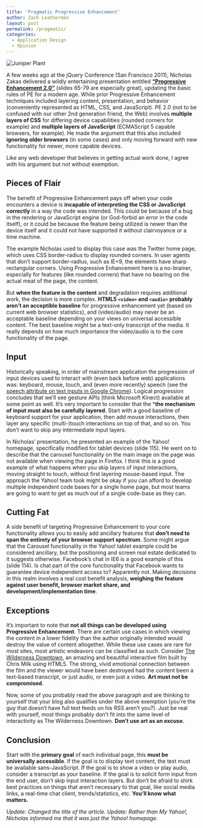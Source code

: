 ```yaml
---
title: 'Pragmatic Progressive Enhancement'
author: Zach Leatherman
layout: post
permalink: /pragmatic/
categories:
  - Application Design
  - Opinion
---
```


![][1]

 [1]: http://www.zachleat.com/web/wp-content/uploads/2011/05/juniper.jpg "Juniper Plant"

A few weeks ago at the jQuery Conference (San Francisco 2011), Nicholas Zakas delivered a wildly entertaining presentation entitled **[“Progressive Enhancement 2.0”][2]** (slides 65-79 are especially great), updating the basic rules of PE for a modern age. While prior Progressive Enhancement techniques included layering content, presentation, and behavior (conveniently represented as HTML, CSS, and JavaScript). PE 2.0 (not to be confused with our other 2nd generation friend, the Web) involves **multiple layers of CSS** for differing device capabilities (rounded corners for example) and **multiple layers of JavaScript** (ECMAScript 5 capable browsers, for example). He made the argument that this also included **ignoring older browsers** (in some cases) and only moving forward with new functionality for newer, more capable devices.

 [2]: http://www.slideshare.net/nzakas/progressive-enhancement-20

Like any web developer that believes in getting actual work done, I agree with his argument but not without exemption.

## Pieces of Flair

The benefit of Progressive Enhancement pays off when your code encounters a device is **incapable of interpreting the CSS or JavaScript correctly** in a way the code was intended. This could be because of a bug in the rendering or JavaScript engine (or God-forbid an error in the code itself), or it could be because the feature being utilized is newer than the device itself and it could not have supported it without clairvoyance or a time machine.

The example Nicholas used to display this case was the Twitter home page, which uses CSS border-radius to display rounded corners. In user agents that don’t support border-radius, such as IE&lt;9, the elements have sharp rectangular corners. Using Progressive Enhancement here is a no-brainer, especially for features (like rounded corners) that have no bearing on the actual meat of the page, the content.

But **when the feature is the content** and degradation requires additional work, the decision is more complex. **HTML5 `<video>` and `<audio>` probably aren’t an acceptible baseline** for progressive enhancement yet (based on current web browser statistics), and (video/audio) may never be an acceptable baseline depending on your views on universal accessible content. The best baseline might be a text-only transcript of the media. It really depends on how much importance the video/audio is to the core functionality of the page.

## Input

Historically speaking, in order of mainstream application the progression of input devices used to interact with (even back before web) applications was: keyboard, mouse, touch, and (even more recently) speech (see the [speech attribute on text inputs in Google Chrome][speech]). Logical progression concludes that we’ll see gesture APIs (think Microsoft Kinect) available at some point as well. It’s very important to consider that the ***the mechanism of input must also be carefully layered**. Start with a good baseline of keyboard support for your application, then add mouse interactions, then layer any specific (multi-)touch interactions on top of that, and so on. You don’t want to skip any intermediate input layers.

 [speech]: http://nooshu.com/experimenting-with-webkit-form-speech-input

In Nicholas’ presentation, he presented an example of the Yahoo! homepage, specifically modified for tablet devices (slide 115). He went on to describe that the carousel functionality on the main image on the page was not available when viewing the page in Firefox. I think this is a good example of what happens when you skip layers of input interactions, moving straight to touch, without first layering mouse-based input. The approach the Yahoo! team took might be okay if you can afford to develop multiple independent code bases for a single home page, but most teams are going to want to get as much out of a single code-base as they can.

## Cutting Fat

A side benefit of targeting Progressive Enhancement to your core functionality allows you to easily add ancillary features that **don’t need to span the entirety of your browser support spectrum**. Some might argue that the Carousel functionality in the Yahoo! tablet example could be considered ancillary, but the positioning and screen real estate dedicated to it suggests otherwise. Facebook’s chat in IE6 is a good example of this (slide 114). Is chat part of the core functionality that Facebook wants to guarantee device independent access to? Apparently not. Making decisions in this realm involves a real cost benefit analysis, **weighing the feature against user benefit, browser market share, and development/implementation time**.

## Exceptions

It’s important to note that **not all things can be developed using Progressive Enhancement**. There are certain use cases in which viewing the content in a lower fidelity than the author originally intended would destroy the value of content altogether. While these use cases are rare for most sites, most artistic endeavors can be classified as such. Consider [The Wilderness Downtown][twd], an amazing and beautiful interactive film built by Chris Milk using HTML5. The strong, vivid emotional connection between the film and the viewer would have been destroyed had the content been a text-based transcript, or just audio, or even just a video. **Art must not be compromised**.

 [twd]: http://www.thewildernessdowntown.com/

Now, some of you probably read the above paragraph and are thinking to yourself that your blog also qualifies under the above exemption (you’re the guy that doesn’t have full text feeds on his RSS aren’t you?). Just be real with yourself, most things probably don’t fit into the same level of interactivity as The Wilderness Downtown. **Don’t use art as an excuse.**

## Conclusion

Start with the **primary goal** of each individual page, this **must be universally accessible**. If the goal is to display text content, the text must be available sans-JavaScript. If the goal is to show a video or play audio, consider a transcript as your baseline. If the goal is to solicit form input from the end user, don’t skip input interaction layers. But don’t be afraid to shirk best practices on things that aren’t necessary to that goal, like social media links, a real-time chat client, trends/statistics, etc. **You’ll know what matters.**

*Update: Changed the title of the article.*
*Update: Rather than My Yahoo!, Nicholas informed me that it was just the Yahoo! homepage.*